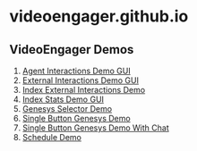 # videoengager.github.io
## VideoEngager Demos

<div>

1.  [Agent Interactions Demo GUI](https://videoengager.github.io/agent-interactions-demo-gui.html)
2.  [External Interactions Demo GUI](https://videoengager.github.io/external-interactions-demo-gui.html)
3.  [Index External Interactions Demo](https://videoengager.github.io/index-external-interactions-demo.html)
4.  [Index Stats Demo GUI](https://videoengager.github.io/external-interactions-demo-gui.html)
5.  [Genesys Selector Demo](https://videoengager.github.io/genesys-selector-demo.html)
6.  [Single Button Genesys Demo](https://videoengager.github.io/single-button-genesys-demo.html)
7.  [Single Button Genesys Demo With Chat](https://videoengager.github.io/single-button-genesys-demo.html?enableChat=true)
8.  [Schedule Demo](https://videoengager.github.io/schedule_example.html)
  
</div>
